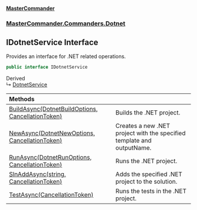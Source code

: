 #### [MasterCommander](MasterCommander.md 'MasterCommander')
### [MasterCommander.Commanders.Dotnet](MasterCommander.md#MasterCommander.Commanders.Dotnet 'MasterCommander.Commanders.Dotnet')

## IDotnetService Interface

Provides an interface for .NET related operations.

```csharp
public interface IDotnetService
```

Derived  
&#8627; [DotnetService](DotnetService.md 'MasterCommander.Commanders.Dotnet.DotnetService')

| Methods | |
| :--- | :--- |
| [BuildAsync(DotnetBuildOptions, CancellationToken)](IDotnetService.BuildAsync(DotnetBuildOptions,CancellationToken).md 'MasterCommander.Commanders.Dotnet.IDotnetService.BuildAsync(MasterCommander.Commanders.Dotnet.CmdBuild.DotnetBuildOptions, System.Threading.CancellationToken)') | Builds the .NET project. |
| [NewAsync(DotnetNewOptions, CancellationToken)](IDotnetService.NewAsync(DotnetNewOptions,CancellationToken).md 'MasterCommander.Commanders.Dotnet.IDotnetService.NewAsync(MasterCommander.Commanders.Dotnet.CmdNew.Options.DotnetNewOptions, System.Threading.CancellationToken)') | Creates a new .NET project with the specified template and outputName. |
| [RunAsync(DotnetRunOptions, CancellationToken)](IDotnetService.RunAsync(DotnetRunOptions,CancellationToken).md 'MasterCommander.Commanders.Dotnet.IDotnetService.RunAsync(MasterCommander.Commanders.Dotnet.CmdRun.DotnetRunOptions, System.Threading.CancellationToken)') | Runs the .NET project. |
| [SlnAddAsync(string, CancellationToken)](IDotnetService.SlnAddAsync(string,CancellationToken).md 'MasterCommander.Commanders.Dotnet.IDotnetService.SlnAddAsync(string, System.Threading.CancellationToken)') | Adds the specified .NET project to the solution. |
| [TestAsync(CancellationToken)](IDotnetService.TestAsync(CancellationToken).md 'MasterCommander.Commanders.Dotnet.IDotnetService.TestAsync(System.Threading.CancellationToken)') | Runs the tests in the .NET project. |
